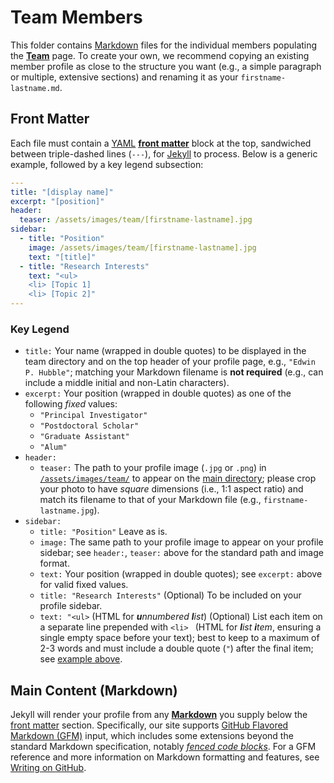 # Team Members
This folder contains [Markdown](https://www.markdownguide.org/) files for the individual members populating the [**Team**](https://unlv-spfg.github.io/team/) page.
To create your own, we recommend copying an existing member profile as close to the structure you want (e.g., a simple paragraph or multiple, extensive sections) and renaming it as your `firstname-lastname.md`.


## Front Matter
Each file must contain a [YAML](https://yaml.org/) [**front matter**](https://jekyllrb.com/docs/front-matter/) block at the top, sandwiched between triple-dashed lines (`---`), for [Jekyll](https://jekyllrb.com/) to process.
Below is a generic example, followed by a key legend subsection:
```yaml
---
title: "[display name]"
excerpt: "[position]"
header:
  teaser: /assets/images/team/[firstname-lastname].jpg
sidebar:
  - title: "Position"
    image: /assets/images/team/[firstname-lastname].jpg
    text: "[title]"
  - title: "Research Interests"
    text: "<ul>
    <li> [Topic 1]
    <li> [Topic 2]"
---
```
### Key Legend
- `title:` Your name (wrapped in double quotes) to be displayed in the team directory and on the top header of your profile page, e.g., `"Edwin P. Hubble"`; matching your Markdown filename is **not required** (e.g., can include a middle initial and non-Latin characters).
- `excerpt:` Your position (wrapped in double quotes) as one of the following _fixed_ values:
  - `"Principal Investigator"`
  - `"Postdoctoral Scholar"`
  - `"Graduate Assistant"`
  - `"Alum"`
- `header:`
  - `teaser:` The path to your profile image (`.jpg` or `.png`) in [`/assets/images/team/`](https://github.com/UNLV-SPFG/UNLV-SPFG.github.io/tree/dev/assets/images/team) to appear on the [main directory](https://unlv-spfg.github.io/team/); please crop your photo to have *square* dimensions (i.e., 1:1 aspect ratio) and match its filename to that of your Markdown file (e.g., `firstname-lastname.jpg`).
- `sidebar:`
  - `title: "Position"` Leave as is.
  - `image:` The same path to your profile image to appear on your profile sidebar; see `header:`, `teaser:` above for the standard path and image format.
  - `text:` Your position (wrapped in double quotes); see `excerpt:` above for valid fixed values.
  - `title: "Research Interests"` (Optional) To be included on your profile sidebar.
  - `text: "<ul>` (HTML for _**u**nnumbered **l**ist_) (Optional) List each item on a separate line prepended with `<li> ` (HTML for _**l**ist **i**tem_, ensuring a single empty space before your text); best to keep to a maximum of 2-3 words and must include a double quote (`"`) after the final item; see [example above](#Front-Matter).


## Main Content (Markdown)
Jekyll will render your profile from any [**Markdown**](https://www.markdownguide.org/) you supply below the [front matter](#Front-Matter) section.
Specifically, our site supports [GitHub Flavored Markdown (GFM)](https://github.github.com/gfm/) input, which includes some extensions beyond the standard Markdown specification, notably [_fenced code blocks_](https://github.github.com/gfm/#fenced-code-blocks).
For a GFM reference and more information on Markdown formatting and features, see [Writing on GitHub](https://docs.github.com/en/github/writing-on-github).
